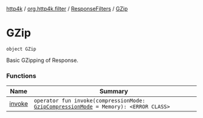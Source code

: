 [http4k](../../../index.md) / [org.http4k.filter](../../index.md) / [ResponseFilters](../index.md) / [GZip](./index.md)

# GZip

`object GZip`

Basic GZipping of Response.

### Functions

| Name | Summary |
|---|---|
| [invoke](invoke.md) | `operator fun invoke(compressionMode: `[`GzipCompressionMode`](../../-gzip-compression-mode/index.md)` = Memory): <ERROR CLASS>` |
